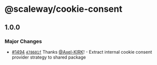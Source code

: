 # @scaleway/cookie-consent

## 1.0.0

### Major Changes

- [#1494](https://github.com/scaleway/scaleway-lib/pull/1494) [`478601f`](https://github.com/scaleway/scaleway-lib/commit/478601fd2451791ed2c6a6827f269cb2a543bc88) Thanks [@Axel-KIRK](https://github.com/Axel-KIRK)! - Extract internal cookie consent provider strategy to shared package
